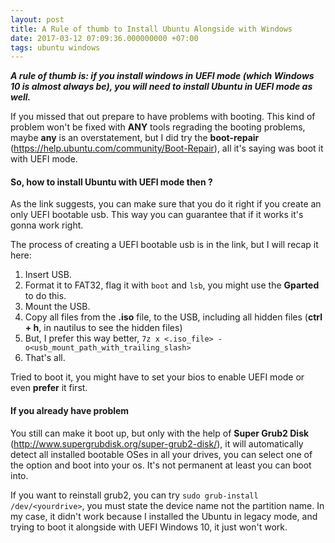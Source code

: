 ```yaml
---
layout: post
title: A Rule of thumb to Install Ubuntu Alongside with Windows
date: 2017-03-12 07:09:36.000000000 +07:00
tags: ubuntu windows
---
```

***A rule of thumb is: if you install windows in UEFI mode (which Windows 10 is almost always be), you will need to install Ubuntu in UEFI mode as well.***

If you missed that out prepare to have problems with booting. This kind of problem won't be fixed with **ANY** tools regrading the booting problems, maybe **any** is an overstatement, but I did try the **boot-repair**  (https://help.ubuntu.com/community/Boot-Repair), all it's saying was boot it with UEFI mode. 

#### So, how to install Ubuntu with UEFI mode then ? 

As the link suggests, you can make sure that you do it right if you create an only UEFI bootable usb. This way you can guarantee that if it works it's gonna work right.

The process of creating a UEFI bootable usb is in the link, but I will recap it here:

1. Insert USB.
2. Format it to FAT32, flag it with `boot` and `lsb`, you might use the **Gparted** to do this.
3. Mount the USB.
4. Copy all files from the **.iso** file, to the USB, including all hidden files (**ctrl + h**, in nautilus to see the hidden files)
5. But, I prefer this way better, `7z x <.iso_file> -o<usb_mount_path_with_trailing_slash>`
6. That's all.

Tried to boot it, you might have to set your bios to enable UEFI mode or even **prefer** it first.

#### If you already have problem

You still can make it boot up, but only with the help of **Super Grub2 Disk** (http://www.supergrubdisk.org/super-grub2-disk/), it will automatically detect all installed bootable OSes in all your drives, you can select one of the option and boot into your os. It's not permanent at least you can boot into. 

If you want to reinstall grub2, you can try `sudo grub-install /dev/<yourdrive>`, you must state the device name not the partition name. In my case, it didn't work because I installed the Ubuntu in legacy mode, and trying to boot it alongside with UEFI Windows 10, it just won't work.
